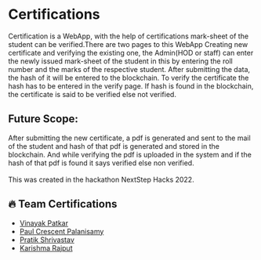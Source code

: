 # Certifications
Certification is a WebApp, with the help of certifications mark-sheet of the student can be verified.There are two pages to this WebApp Creating new certificate and verifying the existing one, the Admin(HOD or staff) can enter the newly 
issued mark-sheet of the student in this by entering the roll number and the marks of the respective student. After submitting the data,
the hash of it will be entered to the blockchain.
To verify the certificate the hash has to be entered in the verify page. If hash is found in the blockchain, the certificate is said to be verified else 
not verified.

## Future Scope:<br/>
After submitting the new certificate, a pdf is generated and sent to the mail of the student and hash of that pdf is generated and stored in the blockchain.
And while verifying the pdf is uploaded in the system and if the hash of that pdf is found it says verified else non verified.
<br/><br/>
This was created in the hackathon NextStep Hacks 2022.

## 🔥 Team Certifications
- <a href="https://github.com/VinayakPatkar">Vinayak Patkar</a>
- <a href="https://github.com/Pauloper1">Paul Crescent Palanisamy</a>
- <a href="https://github.com/dark-shad">Pratik Shrivastav</a>
- <a href="https://github.com/karishmarajput">Karishma Rajput</a>
